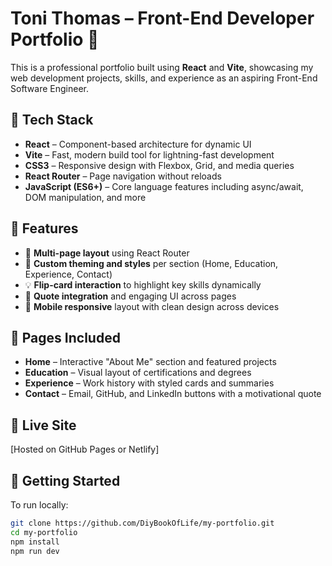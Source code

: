 # Toni Thomas – Front-End Developer Portfolio 🚀

This is a professional portfolio built using **React** and **Vite**, showcasing my web development projects, skills, and experience as an aspiring Front-End Software Engineer.

## 🔧 Tech Stack

- **React** – Component-based architecture for dynamic UI
- **Vite** – Fast, modern build tool for lightning-fast development
- **CSS3** – Responsive design with Flexbox, Grid, and media queries
- **React Router** – Page navigation without reloads
- **JavaScript (ES6+)** – Core language features including async/await, DOM manipulation, and more

## 📁 Features

- 📄 **Multi-page layout** using React Router
- 🎨 **Custom theming and styles** per section (Home, Education, Experience, Contact)
- 💡 **Flip-card interaction** to highlight key skills dynamically
- 💬 **Quote integration** and engaging UI across pages
- 📱 **Mobile responsive** layout with clean design across devices

## 📸 Pages Included

- **Home** – Interactive "About Me" section and featured projects
- **Education** – Visual layout of certifications and degrees
- **Experience** – Work history with styled cards and summaries
- **Contact** – Email, GitHub, and LinkedIn buttons with a motivational quote

## 🔗 Live Site

[Hosted on GitHub Pages or Netlify]

## 📂 Getting Started

To run locally:

```bash
git clone https://github.com/DiyBookOfLife/my-portfolio.git
cd my-portfolio
npm install
npm run dev
